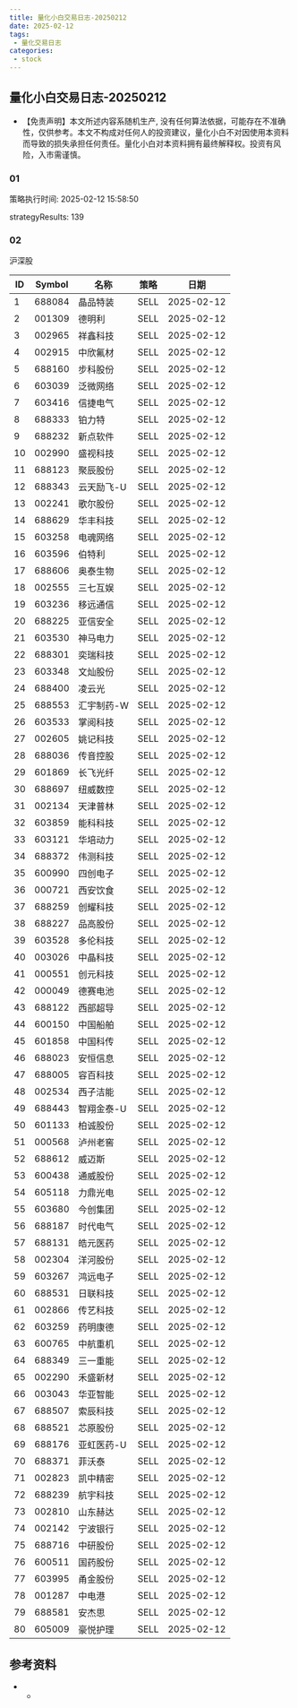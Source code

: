 ```yaml
---
title: 量化小白交易日志-20250212
date: 2025-02-12
tags:
 - 量化交易日志
categories: 
 - stock
---
```


## 量化小白交易日志-20250212

- 【免责声明】本文所述内容系随机生产, 没有任何算法依据，可能存在不准确性，仅供参考。本文不构成对任何人的投资建议，量化小白不对因使用本资料而导致的损失承担任何责任。量化小白对本资料拥有最终解释权。投资有风险，入市需谨慎。

### 01

策略执行时间: 2025-02-12 15:58:50

strategyResults: 139

### 02

沪深股

|ID|Symbol|名称|策略|日期|
| ---- | ---- | ---- | ---- | ---- |
|1|688084|晶品特装|SELL|2025-02-12|
|2|001309|德明利|SELL|2025-02-12|
|3|002965|祥鑫科技|SELL|2025-02-12|
|4|002915|中欣氟材|SELL|2025-02-12|
|5|688160|步科股份|SELL|2025-02-12|
|6|603039|泛微网络|SELL|2025-02-12|
|7|603416|信捷电气|SELL|2025-02-12|
|8|688333|铂力特|SELL|2025-02-12|
|9|688232|新点软件|SELL|2025-02-12|
|10|002990|盛视科技|SELL|2025-02-12|
|11|688123|聚辰股份|SELL|2025-02-12|
|12|688343|云天励飞-U|SELL|2025-02-12|
|13|002241|歌尔股份|SELL|2025-02-12|
|14|688629|华丰科技|SELL|2025-02-12|
|15|603258|电魂网络|SELL|2025-02-12|
|16|603596|伯特利|SELL|2025-02-12|
|17|688606|奥泰生物|SELL|2025-02-12|
|18|002555|三七互娱|SELL|2025-02-12|
|19|603236|移远通信|SELL|2025-02-12|
|20|688225|亚信安全|SELL|2025-02-12|
|21|603530|神马电力|SELL|2025-02-12|
|22|688301|奕瑞科技|SELL|2025-02-12|
|23|603348|文灿股份|SELL|2025-02-12|
|24|688400|凌云光|SELL|2025-02-12|
|25|688553|汇宇制药-W|SELL|2025-02-12|
|26|603533|掌阅科技|SELL|2025-02-12|
|27|002605|姚记科技|SELL|2025-02-12|
|28|688036|传音控股|SELL|2025-02-12|
|29|601869|长飞光纤|SELL|2025-02-12|
|30|688697|纽威数控|SELL|2025-02-12|
|31|002134|天津普林|SELL|2025-02-12|
|32|603859|能科科技|SELL|2025-02-12|
|33|603121|华培动力|SELL|2025-02-12|
|34|688372|伟测科技|SELL|2025-02-12|
|35|600990|四创电子|SELL|2025-02-12|
|36|000721|西安饮食|SELL|2025-02-12|
|37|688259|创耀科技|SELL|2025-02-12|
|38|688227|品高股份|SELL|2025-02-12|
|39|603528|多伦科技|SELL|2025-02-12|
|40|003026|中晶科技|SELL|2025-02-12|
|41|000551|创元科技|SELL|2025-02-12|
|42|000049|德赛电池|SELL|2025-02-12|
|43|688122|西部超导|SELL|2025-02-12|
|44|600150|中国船舶|SELL|2025-02-12|
|45|601858|中国科传|SELL|2025-02-12|
|46|688023|安恒信息|SELL|2025-02-12|
|47|688005|容百科技|SELL|2025-02-12|
|48|002534|西子洁能|SELL|2025-02-12|
|49|688443|智翔金泰-U|SELL|2025-02-12|
|50|601133|柏诚股份|SELL|2025-02-12|
|51|000568|泸州老窖|SELL|2025-02-12|
|52|688612|威迈斯|SELL|2025-02-12|
|53|600438|通威股份|SELL|2025-02-12|
|54|605118|力鼎光电|SELL|2025-02-12|
|55|603680|今创集团|SELL|2025-02-12|
|56|688187|时代电气|SELL|2025-02-12|
|57|688131|皓元医药|SELL|2025-02-12|
|58|002304|洋河股份|SELL|2025-02-12|
|59|603267|鸿远电子|SELL|2025-02-12|
|60|688531|日联科技|SELL|2025-02-12|
|61|002866|传艺科技|SELL|2025-02-12|
|62|603259|药明康德|SELL|2025-02-12|
|63|600765|中航重机|SELL|2025-02-12|
|64|688349|三一重能|SELL|2025-02-12|
|65|002290|禾盛新材|SELL|2025-02-12|
|66|003043|华亚智能|SELL|2025-02-12|
|67|688507|索辰科技|SELL|2025-02-12|
|68|688521|芯原股份|SELL|2025-02-12|
|69|688176|亚虹医药-U|SELL|2025-02-12|
|70|688371|菲沃泰|SELL|2025-02-12|
|71|002823|凯中精密|SELL|2025-02-12|
|72|688239|航宇科技|SELL|2025-02-12|
|73|002810|山东赫达|SELL|2025-02-12|
|74|002142|宁波银行|SELL|2025-02-12|
|75|688716|中研股份|SELL|2025-02-12|
|76|600511|国药股份|SELL|2025-02-12|
|77|603995|甬金股份|SELL|2025-02-12|
|78|001287|中电港|SELL|2025-02-12|
|79|688581|安杰思|SELL|2025-02-12|
|80|605009|豪悦护理|SELL|2025-02-12|

## 参考资料

- -